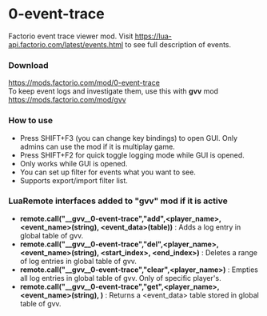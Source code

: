 # 0-event-trace
 Factorio event trace viewer mod. Visit https://lua-api.factorio.com/latest/events.html to see full description of events.  
 
### Download  
https://mods.factorio.com/mod/0-event-trace  
To keep event logs and investigate them, use this with **gvv** mod https://mods.factorio.com/mod/gvv  
 
### How to use  
- Press SHIFT+F3 (you can change key bindings) to open GUI. Only admins can use the mod if it is multiplay game.  
- Press SHIFT+F2 for quick toggle logging mode while GUI is opened.  
- Only works while GUI is opened.  
- You can set up filter for events what you want to see.  
- Supports export/import filter list.  

### LuaRemote interfaces added to "gvv" mod if it is active
- **remote.call("__gvv__0-event-trace","add",<player_name>, <event_name>(string), <event_data>(table))** : Adds a log entry in global table of gvv.
- **remote.call("__gvv__0-event-trace","del",<player_name>, <event_name>(string), <start_index>, <end_index>)** : Deletes a range of log entries in global table of gvv.
- **remote.call("__gvv__0-event-trace","clear",<player_name>)** : Empties all log entries in global table of gvv. Only of specific player's.
- **remote.call("__gvv__0-event-trace","get",<player_name>, <event_name>(string), <index>)** : Returns a <event_data> table stored in global table of gvv.
